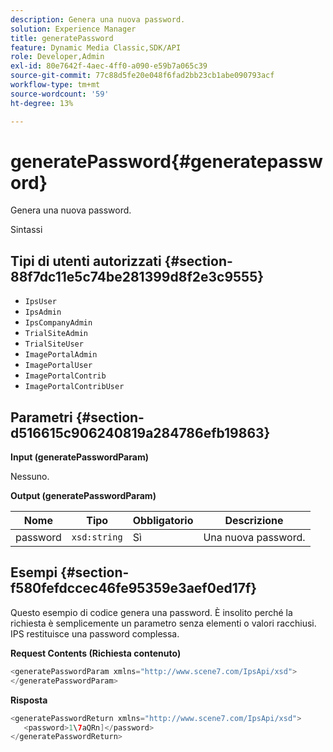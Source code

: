 ```yaml
---
description: Genera una nuova password.
solution: Experience Manager
title: generatePassword
feature: Dynamic Media Classic,SDK/API
role: Developer,Admin
exl-id: 80e7642f-4aec-4ff0-a090-e59b7a065c39
source-git-commit: 77c88d5fe20e048f6fad2bb23cb1abe090793acf
workflow-type: tm+mt
source-wordcount: '59'
ht-degree: 13%

---
```


# generatePassword{#generatepassword}

Genera una nuova password.

Sintassi

## Tipi di utenti autorizzati {#section-88f7dc11e5c74be281399d8f2e3c9555}

* `IpsUser`
* `IpsAdmin`
* `IpsCompanyAdmin`
* `TrialSiteAdmin`
* `TrialSiteUser`
* `ImagePortalAdmin`
* `ImagePortalUser`
* `ImagePortalContrib`
* `ImagePortalContribUser`

## Parametri {#section-d516615c906240819a284786efb19863}

**Input (generatePasswordParam)**

Nessuno.

**Output (generatePasswordParam)**

| Nome | Tipo | Obbligatorio | Descrizione |
|---|---|---|---|
| password | `xsd:string` | Sì | Una nuova password. |

## Esempi {#section-f580fefdccec46fe95359e3aef0ed17f}

Questo esempio di codice genera una password. È insolito perché la richiesta è semplicemente un parametro senza elementi o valori racchiusi. IPS restituisce una password complessa.

**Request Contents (Richiesta contenuto)**

```java
<generatePasswordParam xmlns="http://www.scene7.com/IpsApi/xsd">
</generatePasswordParam>
```

**Risposta**

```java
<generatePasswordReturn xmlns="http://www.scene7.com/IpsApi/xsd">
   <password>1\7aQRn]</password>
</generatePasswordReturn>
```

